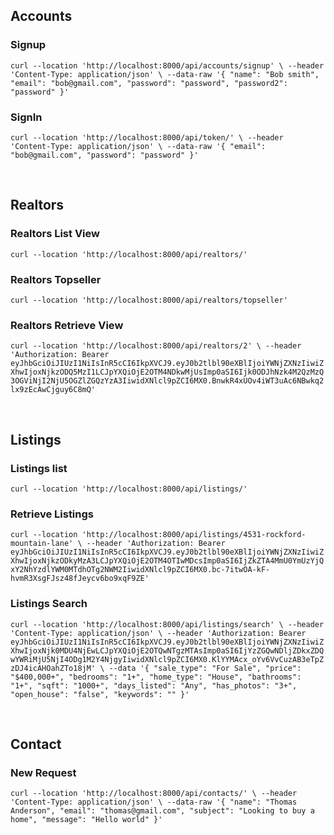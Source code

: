 ## Accounts
### Signup
`
curl --location 'http://localhost:8000/api/accounts/signup' \
--header 'Content-Type: application/json' \
--data-raw '{
    "name": "Bob smith",
    "email": "bob@gmail.com",
    "password": "password",
    "password2": "password"
}'
`
### SignIn 
`
curl --location 'http://localhost:8000/api/token/' \
--header 'Content-Type: application/json' \
--data-raw '{
    "email": "bob@gmail.com",
    "password": "password"
}'
`

&nbsp;
## Realtors
### Realtors List View 
`
curl --location 'http://localhost:8000/api/realtors/'
`

### Realtors Topseller
`
curl --location 'http://localhost:8000/api/realtors/topseller'
`

### Realtors Retrieve View 
`
curl --location 'http://localhost:8000/api/realtors/2' \
--header 'Authorization: Bearer eyJhbGciOiJIUzI1NiIsInR5cCI6IkpXVCJ9.eyJ0b2tlbl90eXBlIjoiYWNjZXNzIiwiZXhwIjoxNjkzODQ5MzI1LCJpYXQiOjE2OTM4NDkwMjUsImp0aSI6Ijk0ODJhNzk4M2QzMzQ3OGViNjI2NjU5OGZlZGQzYzA3IiwidXNlcl9pZCI6MX0.BnwkR4xUOv4iWT3uAc6NBwkq2lx9zEcAwCjguy6C8mQ'
`

&nbsp;
## Listings 
### Listings list
`
curl --location 'http://localhost:8000/api/listings/'
`

### Retrieve Listings
`
curl --location 'http://localhost:8000/api/listings/4531-rockford-mountain-lane' \
--header 'Authorization: Bearer eyJhbGciOiJIUzI1NiIsInR5cCI6IkpXVCJ9.eyJ0b2tlbl90eXBlIjoiYWNjZXNzIiwiZXhwIjoxNjkzODkyMzA3LCJpYXQiOjE2OTM4OTIwMDcsImp0aSI6IjZkZTA4MmU0YmUzYjQxY2NhYzdlYWM0MTdhOTg2NWM2IiwidXNlcl9pZCI6MX0.bc-7itwOA-kF-hvmR3XsgFJsz48fJeycv6bo9xqF9ZE'
`

### Listings Search 
`
curl --location 'http://localhost:8000/api/listings/search' \
--header 'Content-Type: application/json' \
--header 'Authorization: Bearer eyJhbGciOiJIUzI1NiIsInR5cCI6IkpXVCJ9.eyJ0b2tlbl90eXBlIjoiYWNjZXNzIiwiZXhwIjoxNjk0MDU4NjEwLCJpYXQiOjE2OTQwNTgzMTAsImp0aSI6IjYzZGQwNDljZDkxZDQwYWRiMjU5NjI4ODg1M2Y4NjgyIiwidXNlcl9pZCI6MX0.KlYYMAcx_oYv6VvCuzAB3eTpZzDJ4icAHOahZTo18jM' \
--data '{
    "sale_type": "For Sale",
    "price": "$400,000+",
    "bedrooms": "1+",
    "home_type": "House",
    "bathrooms": "1+",
    "sqft": "1000+",
    "days_listed": "Any",
    "has_photos": "3+",
    "open_house": "false",
    "keywords": ""
}'
`

&nbsp;
## Contact
### New Request
`
curl --location 'http://localhost:8000/api/contacts/' \
--header 'Content-Type: application/json' \
--data-raw '{
    "name": "Thomas Anderson",
    "email": "thomas@gmail.com",
    "subject": "Looking to buy a home",
    "message": "Hello world"
}'
`

